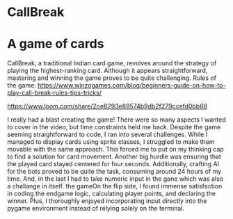 # CallBreak
# A game of cards

CallBreak, a traditional Indian card game, revolves around the strategy of playing the highest-ranking card. Although it appears straightforward, mastering and winning the game proves to be quite challenging. Rules of the game: https://www.winzogames.com/blog/beginners-guide-on-how-to-play-call-break-rules-tips-tricks/

https://www.loom.com/share/2ce8293e89574b9db2f279ccefd0bb68

I really had a blast creating the game! There were so many aspects I wanted to cover in the video, but time constraints held me back. Despite the game seeming straightforward to code, I ran into several challenges. While I managed to display cards using sprite classes, I struggled to make them movable with the same approach. This forced me to put on my thinking cap to find a solution for card movement. Another big hurdle was ensuring that the played card stayed centered for four seconds. Additionally, crafting AI for the bots proved to be quite the task, consuming around 24 hours of my time. And, in the last I had to take numeric input in the gane which was also a challange in itself. the gameOn the flip side, I found immense satisfaction in coding the endgame logic, calculating player points, and declaring the winner. Plus, I thoroughly enjoyed incorporating input directly into the pygame environment instead of relying solely on the terminal.

